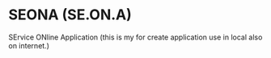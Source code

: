# SEONA (SE.ON.A)
SErvice ONline Application (this is my for create application use in local also on internet.)
